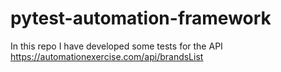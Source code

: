 # pytest-automation-framework

In this repo I have developed some tests for the API https://automationexercise.com/api/brandsList
